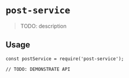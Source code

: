 # `post-service`

> TODO: description

## Usage

```
const postService = require('post-service');

// TODO: DEMONSTRATE API
```
